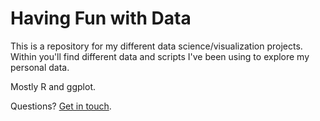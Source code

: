 # Having Fun with Data

This is a repository for my different data science/visualization projects. Within you'll find different data and scripts I've been using to explore my personal data. 

Mostly R and ggplot. 

Questions? [Get in touch](http://www.twitter.com/eramirez).
